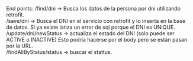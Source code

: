 End points:
/find/dni -> Busca los datos de la persona por dni utilizando retrofit. </br>
/save/dni -> Busca el DNI en el servicio con retrofit y lo inserta en la base de datos. Si ya existe lanza un error de sql porque el DNI es UNIQUE. </br>
/update/dni/newStatus -> actualiza el estado del DNI (solo puede ser ACTIVE o INACTIVE) Esto podria hacerse por el body pero se están pasan por la URL. <br>
/findAllByStatus/status -> buscar el stattus.
